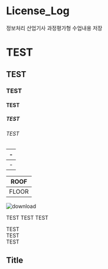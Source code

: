 # License_Log
정보처리 산업기사 과정평가형 수업내용 저장

# TEST
## TEST
### TEST
#### TEST
##### TEST
###### TEST

|-|
|-|
|-|

|ROOF|
|-|
|FLOOR|

![download](https://github.com/user-attachments/assets/9e743624-479e-4982-94dd-1addd636d79e)

TEST
TEST
TEST

TEST<br>
TEST<br>
TEST<br>

Title
---
